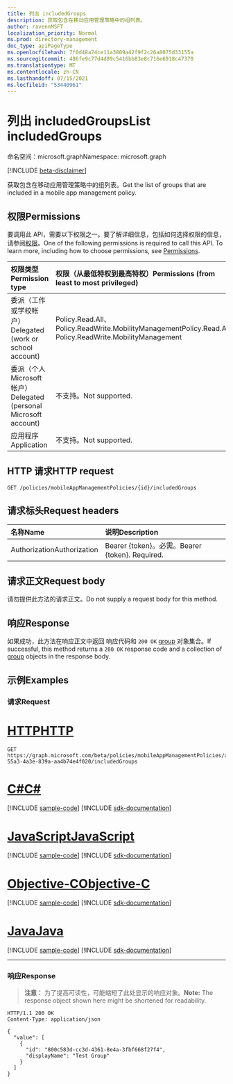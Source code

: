 ```yaml
---
title: 列出 includedGroups
description: 获取包含在移动应用管理策略中的组列表。
author: ravennMSFT
localization_priority: Normal
ms.prod: directory-management
doc_type: apiPageType
ms.openlocfilehash: 7f0d48a74ce11a3809a42f9f2c26a8075d33155a
ms.sourcegitcommit: 486fe9c77d4d89c5416bb83e8c716e6918c47370
ms.translationtype: MT
ms.contentlocale: zh-CN
ms.lasthandoff: 07/15/2021
ms.locfileid: "53440961"
---
```

# <a name="list-includedgroups"></a><span data-ttu-id="baa91-103">列出 includedGroups</span><span class="sxs-lookup"><span data-stu-id="baa91-103">List includedGroups</span></span>

<span data-ttu-id="baa91-104">命名空间：microsoft.graph</span><span class="sxs-lookup"><span data-stu-id="baa91-104">Namespace: microsoft.graph</span></span>

[!INCLUDE [beta-disclaimer](../../includes/beta-disclaimer.md)]

<span data-ttu-id="baa91-105">获取包含在移动应用管理策略中的组列表。</span><span class="sxs-lookup"><span data-stu-id="baa91-105">Get the list of groups that are included in a mobile app management policy.</span></span>

## <a name="permissions"></a><span data-ttu-id="baa91-106">权限</span><span class="sxs-lookup"><span data-stu-id="baa91-106">Permissions</span></span>

<span data-ttu-id="baa91-p101">要调用此 API，需要以下权限之一。要了解详细信息，包括如何选择权限的信息，请参阅[权限](/graph/permissions-reference)。</span><span class="sxs-lookup"><span data-stu-id="baa91-p101">One of the following permissions is required to call this API. To learn more, including how to choose permissions, see [Permissions](/graph/permissions-reference).</span></span>

|<span data-ttu-id="baa91-109">权限类型</span><span class="sxs-lookup"><span data-stu-id="baa91-109">Permission type</span></span>|<span data-ttu-id="baa91-110">权限（从最低特权到最高特权）</span><span class="sxs-lookup"><span data-stu-id="baa91-110">Permissions (from least to most privileged)</span></span>|
|:---|:---|
|<span data-ttu-id="baa91-111">委派（工作或学校帐户）</span><span class="sxs-lookup"><span data-stu-id="baa91-111">Delegated (work or school account)</span></span>|<span data-ttu-id="baa91-112">Policy.Read.All、Policy.ReadWrite.MobilityManagement</span><span class="sxs-lookup"><span data-stu-id="baa91-112">Policy.Read.All, Policy.ReadWrite.MobilityManagement</span></span>|
|<span data-ttu-id="baa91-113">委派（个人 Microsoft 帐户）</span><span class="sxs-lookup"><span data-stu-id="baa91-113">Delegated (personal Microsoft account)</span></span> | <span data-ttu-id="baa91-114">不支持。</span><span class="sxs-lookup"><span data-stu-id="baa91-114">Not supported.</span></span>|
|<span data-ttu-id="baa91-115">应用程序</span><span class="sxs-lookup"><span data-stu-id="baa91-115">Application</span></span> | <span data-ttu-id="baa91-116">不支持。</span><span class="sxs-lookup"><span data-stu-id="baa91-116">Not supported.</span></span>|

## <a name="http-request"></a><span data-ttu-id="baa91-117">HTTP 请求</span><span class="sxs-lookup"><span data-stu-id="baa91-117">HTTP request</span></span>

<!-- {
  "blockType": "ignored"
}
-->

``` http
GET /policies/mobileAppManagementPolicies/{id}/includedGroups
```

## <a name="request-headers"></a><span data-ttu-id="baa91-118">请求标头</span><span class="sxs-lookup"><span data-stu-id="baa91-118">Request headers</span></span>

|<span data-ttu-id="baa91-119">名称</span><span class="sxs-lookup"><span data-stu-id="baa91-119">Name</span></span>|<span data-ttu-id="baa91-120">说明</span><span class="sxs-lookup"><span data-stu-id="baa91-120">Description</span></span>|
|:---|:---|
|<span data-ttu-id="baa91-121">Authorization</span><span class="sxs-lookup"><span data-stu-id="baa91-121">Authorization</span></span>|<span data-ttu-id="baa91-p102">Bearer {token}。必需。</span><span class="sxs-lookup"><span data-stu-id="baa91-p102">Bearer {token}. Required.</span></span>|

## <a name="request-body"></a><span data-ttu-id="baa91-124">请求正文</span><span class="sxs-lookup"><span data-stu-id="baa91-124">Request body</span></span>

<span data-ttu-id="baa91-125">请勿提供此方法的请求正文。</span><span class="sxs-lookup"><span data-stu-id="baa91-125">Do not supply a request body for this method.</span></span>

## <a name="response"></a><span data-ttu-id="baa91-126">响应</span><span class="sxs-lookup"><span data-stu-id="baa91-126">Response</span></span>

<span data-ttu-id="baa91-127">如果成功，此方法在响应正文中返回 响应代码和 `200 OK` [group](../resources/group.md) 对象集合。</span><span class="sxs-lookup"><span data-stu-id="baa91-127">If successful, this method returns a `200 OK` response code and a collection of [group](../resources/group.md) objects in the response body.</span></span>

## <a name="examples"></a><span data-ttu-id="baa91-128">示例</span><span class="sxs-lookup"><span data-stu-id="baa91-128">Examples</span></span>

### <a name="request"></a><span data-ttu-id="baa91-129">请求</span><span class="sxs-lookup"><span data-stu-id="baa91-129">Request</span></span>


# <a name="http"></a>[<span data-ttu-id="baa91-130">HTTP</span><span class="sxs-lookup"><span data-stu-id="baa91-130">HTTP</span></span>](#tab/http)
<!-- {
  "blockType": "request",
  "name": "list_group"
}
-->

``` http
GET https://graph.microsoft.com/beta/policies/mobileAppManagementPolicies/ab90bacf-55a3-4a3e-839a-aa4b74e4f020/includedGroups
```
# <a name="c"></a>[<span data-ttu-id="baa91-131">C#</span><span class="sxs-lookup"><span data-stu-id="baa91-131">C#</span></span>](#tab/csharp)
[!INCLUDE [sample-code](../includes/snippets/csharp/list-group-csharp-snippets.md)]
[!INCLUDE [sdk-documentation](../includes/snippets/snippets-sdk-documentation-link.md)]

# <a name="javascript"></a>[<span data-ttu-id="baa91-132">JavaScript</span><span class="sxs-lookup"><span data-stu-id="baa91-132">JavaScript</span></span>](#tab/javascript)
[!INCLUDE [sample-code](../includes/snippets/javascript/list-group-javascript-snippets.md)]
[!INCLUDE [sdk-documentation](../includes/snippets/snippets-sdk-documentation-link.md)]

# <a name="objective-c"></a>[<span data-ttu-id="baa91-133">Objective-C</span><span class="sxs-lookup"><span data-stu-id="baa91-133">Objective-C</span></span>](#tab/objc)
[!INCLUDE [sample-code](../includes/snippets/objc/list-group-objc-snippets.md)]
[!INCLUDE [sdk-documentation](../includes/snippets/snippets-sdk-documentation-link.md)]

# <a name="java"></a>[<span data-ttu-id="baa91-134">Java</span><span class="sxs-lookup"><span data-stu-id="baa91-134">Java</span></span>](#tab/java)
[!INCLUDE [sample-code](../includes/snippets/java/list-group-java-snippets.md)]
[!INCLUDE [sdk-documentation](../includes/snippets/snippets-sdk-documentation-link.md)]

---


### <a name="response"></a><span data-ttu-id="baa91-135">响应</span><span class="sxs-lookup"><span data-stu-id="baa91-135">Response</span></span>

><span data-ttu-id="baa91-136">**注意：** 为了提高可读性，可能缩短了此处显示的响应对象。</span><span class="sxs-lookup"><span data-stu-id="baa91-136">**Note:** The response object shown here might be shortened for readability.</span></span>
<!-- {
  "blockType": "response",
  "truncated": true,
  "@odata.type": "Collection(microsoft.graph.group)"
}
-->

``` http
HTTP/1.1 200 OK
Content-Type: application/json

{
  "value": [
    {
      "id": "800c583d-cc3d-4361-8e4a-3fbf668f27f4",
      "displayName": "Test Group"
    }
  ]
}
```
